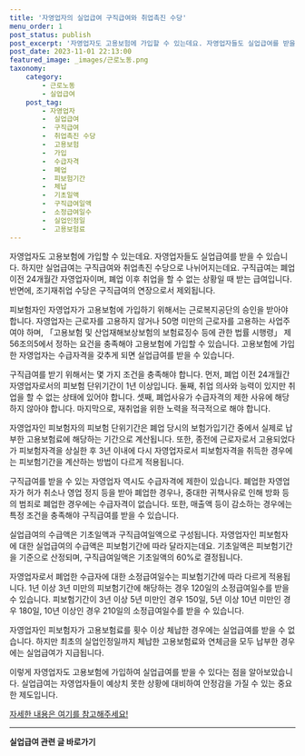 ```yaml
---
title: '자영업자의 실업급여 구직급여와 취업촉진 수당'
menu_order: 1
post_status: publish
post_excerpt: '자영업자도 고용보험에 가입할 수 있는데요. 자영업자들도 실업급여를 받을 수 있습니다. 하지만 실업급여는 구직급여와 취업촉진 수당으로 나뉘어지는데요. 구직급여는 폐업 이전 24개월간 자영업자이며, 폐업 이후 취업을 할 수 없는 상황일 때 받는 급여입니다. 반면에, 조기재취업 수당은 구직급여의 연장으로서 제외됩니다.'
post_date: 2023-11-01 22:13:00
featured_image: _images/근로노동.png
taxonomy:
    category:
        - 근로노동
        - 실업급여
    post_tag:
        - 자영업자
        -  실업급여
        -  구직급여
        -  취업촉진 수당
        -  고용보험
        -  가입
        -  수급자격
        -  폐업
        -  피보험기간
        -  체납
        -  기초일액
        -  구직급여일액
        -  소정급여일수
        -  실업인정일
        -  고용보험료
---
```




자영업자도 고용보험에 가입할 수 있는데요. 자영업자들도 실업급여를 받을 수 있습니다. 하지만 실업급여는 구직급여와 취업촉진 수당으로 나뉘어지는데요. 구직급여는 폐업 이전 24개월간 자영업자이며, 폐업 이후 취업을 할 수 없는 상황일 때 받는 급여입니다. 반면에, 조기재취업 수당은 구직급여의 연장으로서 제외됩니다.

피보험자인 자영업자가 고용보험에 가입하기 위해서는 근로복지공단의 승인을 받아야 합니다. 자영업자는 근로자를 고용하지 않거나 50명 미만의 근로자를 고용하는 사업주여야 하며, 「고용보험 및 산업재해보상보험의 보험료징수 등에 관한 법률 시행령」 제56조의5에서 정하는 요건을 충족해야 고용보험에 가입할 수 있습니다. 고용보험에 가입한 자영업자는 수급자격을 갖추게 되면 실업급여를 받을 수 있습니다.

구직급여를 받기 위해서는 몇 가지 조건을 충족해야 합니다. 먼저, 폐업 이전 24개월간 자영업자로서의 피보험 단위기간이 1년 이상입니다. 둘째, 취업 의사와 능력이 있지만 취업을 할 수 없는 상태에 있어야 합니다. 셋째, 폐업사유가 수급자격의 제한 사유에 해당하지 않아야 합니다. 마지막으로, 재취업을 위한 노력을 적극적으로 해야 합니다.

자영업자인 피보험자의 피보험 단위기간은 폐업 당시의 보험가입기간 중에서 실제로 납부한 고용보험료에 해당하는 기간으로 계산됩니다. 또한, 종전에 근로자로서 고용되었다가 피보험자격을 상실한 후 3년 이내에 다시 자영업자로서 피보험자격을 취득한 경우에는 피보험기간을 계산하는 방법이 다르게 적용됩니다.

구직급여를 받을 수 있는 자영업자 역시도 수급자격에 제한이 있습니다. 폐업한 자영업자가 허가 취소나 영업 정지 등을 받아 폐업한 경우나, 중대한 귀책사유로 인해 방화 등의 범죄로 폐업한 경우에는 수급자격이 없습니다. 또한, 매출액 등이 감소하는 경우에는 특정 조건을 충족해야 구직급여를 받을 수 있습니다.

실업급여의 수급액은 기초일액과 구직급여일액으로 구성됩니다. 자영업자인 피보험자에 대한 실업급여의 수급액은 피보험기간에 따라 달라지는데요. 기초일액은 피보험기간을 기준으로 산정되며, 구직급여일액은 기초일액의 60%로 결정됩니다.

자영업자로서 폐업한 수급자에 대한 소정급여일수는 피보험기간에 따라 다르게 적용됩니다. 1년 이상 3년 미만의 피보험기간에 해당하는 경우 120일의 소정급여일수를 받을 수 있습니다. 피보험기간이 3년 이상 5년 미만인 경우 150일, 5년 이상 10년 미만인 경우 180일, 10년 이상인 경우 210일의 소정급여일수를 받을 수 있습니다.

자영업자인 피보험자가 고용보험료를 횟수 이상 체납한 경우에는 실업급여를 받을 수 없습니다. 하지만 최초의 실업인정일까지 체납한 고용보험료와 연체금을 모두 납부한 경우에는 실업급여가 지급됩니다.

이렇게 자영업자도 고용보험에 가입하여 실업급여를 받을 수 있다는 점을 알아보았습니다. 실업급여는 자영업자들이 예상치 못한 상황에 대비하여 안정감을 가질 수 있는 중요한 제도입니다.

[자세한 내용은 여기를 참고해주세요!](https://www.employmentlawyer.co.kr/자영업자의-실업급여/)
<!-- wp:separator -->
<hr class="wp-block-separator has-alpha-channel-opacity"/>
<!-- /wp:separator -->

<!-- wp:group {"backgroundColor":"base","layout":{"type":"constrained"}} -->
<div class="wp-block-group has-base-background-color has-background"><!-- wp:paragraph {"align":"center","fontSize":"medium"} -->
<p class="has-text-align-center has-large-font-size"><strong>실업급여 관련 글 바로가기</strong></p>
<!-- /wp:paragraph -->


<!-- wp:latest-posts
{"categories":[{"id":10977,"count":19,"description":"","link":"https://uknowlaw.com/category/%ec%8b%a4%ec%97%85%ea%b8%89%ec%97%ac/","name":"실업급여","slug":"실업급여","taxonomy":"category","parent":0,"meta":[],"_links":{"self":[{"href":"https://uknowlaw.com/wp-json/wp/v2/categories/10977"}],"collection":[{"href":"https://uknowlaw.com/wp-json/wp/v2/categories"}],"about":[{"href":"https://uknowlaw.com/wp-json/wp/v2/taxonomies/category"}],"wp:post_type":[{"href":"https://uknowlaw.com/wp-json/wp/v2/posts?categories=10977"}],"curies":[{"name":"wp","href":"https://api.w.org/{rel}","templated":true}]}}],"postsToShow":100,"excerptLength":28,"postLayout":"grid","columns":2,"featuredImageAlign":"left","featuredImageSizeSlug":"large","fontSize":18px} /--></div>
<!-- /wp:group -->
